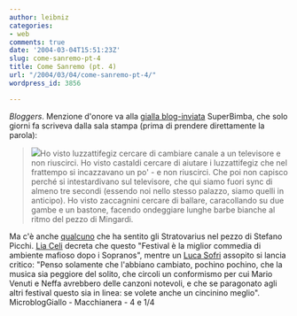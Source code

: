 ```yaml
---
author: leibniz
categories:
- web
comments: true
date: '2004-03-04T15:51:23Z'
slug: come-sanremo-pt-4
title: Come Sanremo (pt. 4)
url: "/2004/03/04/come-sanremo-pt-4/"
wordpress_id: 3856

---
```

_Bloggers_. Menzione d'onore va alla [gialla blog-inviata](http://www.iftf.it/yellowblog/yellowblog.asp) SuperBimba, che solo giorni fa scriveva dalla sala stampa (prima di prendere direttamente la parola): 


> ![](http://www.ajaster.com/images/flower.gif)Ho visto luzzattifegiz cercare di cambiare canale a un televisore e non riuscirci. Ho visto castaldi cercare di aiutare i luzzattifegiz che nel frattempo si incazzavano un po' - e non riuscirci. Che poi non capisco perché si intestardivano sul televisore, che qui siamo fuori sync di almeno tre secondi (essendo noi nello stesso palazzo, siamo quelli in anticipo). Ho visto zaccagnini cercare di ballare, caracollando su due gambe e un bastone, facendo ondeggiare lunghe barbe bianche al ritmo del pezzo di Mingardi.


Ma c'è anche [qualcuno](http://www.iftf.it/yellowblog/archivio.asp?month=2004/03#831) che ha sentito gli Stratovarius nel pezzo di Stefano Picchi. [Lia Celi](http://www.macchianera.net/archives/2004/03/03/non_sara_una_ve.html) decreta che questo "Festival è la miglior commedia di ambiente mafioso dopo i Sopranos", mentre un [Luca Sofri](http://blog.virgilio.it/bloggers/luca.sofri/weblog.php?PHPSESSID=78d010f55b790866680edd4cf3bccac4&idPostZoom=P404651934e1ee) assopito si lancia critico: "Penso solamente che l'abbiano cambiato, pochino pochino, che la musica sia peggiore del solito, che circoli un conformismo per cui Mario Venuti e Neffa avrebbero delle canzoni notevoli, e che se paragonato agli altri festival questo sia in linea: se volete anche un cincinino meglio".
MicroblogGiallo - Macchianera - 4 e 1/4

